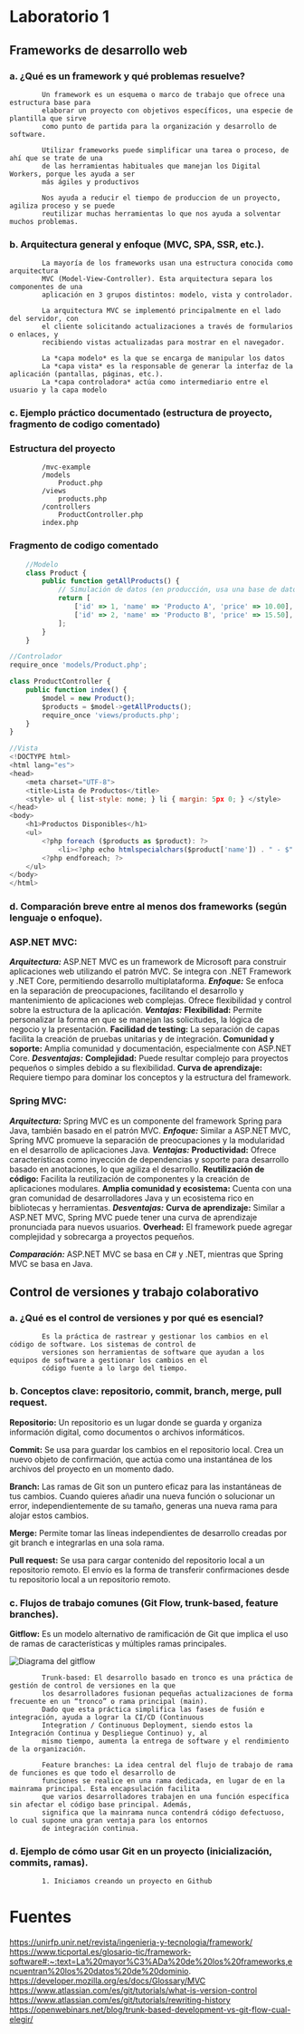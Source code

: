 # Laboratorio 1

## Frameworks de desarrollo web

   ### a. ¿Qué es un framework y qué problemas resuelve?
            Un framework es un esquema o marco de trabajo que ofrece una estructura base para 
            elaborar un proyecto con objetivos específicos, una especie de plantilla que sirve 
            como punto de partida para la organización y desarrollo de software.

            Utilizar frameworks puede simplificar una tarea o proceso, de ahí que se trate de una 
            de las herramientas habituales que manejan los Digital Workers, porque les ayuda a ser 
            más ágiles y productivos

            Nos ayuda a reducir el tiempo de produccion de un proyecto, agiliza proceso y se puede
            reutilizar muchas herramientas lo que nos ayuda a solventar muchos problemas.

   ### b. Arquitectura general y enfoque (MVC, SPA, SSR, etc.). 
            La mayoría de los frameworks usan una estructura conocida como arquitectura 
            MVC (Model-View-Controller). Esta arquitectura separa los componentes de una 
            aplicación en 3 grupos distintos: modelo, vista y controlador.
            
            La arquitectura MVC se implementó principalmente en el lado del servidor, con 
            el cliente solicitando actualizaciones a través de formularios o enlaces, y 
            recibiendo vistas actualizadas para mostrar en el navegador.

            La *capa modelo* es la que se encarga de manipular los datos
            La *capa vista* es la responsable de generar la interfaz de la aplicación (pantallas, páginas, etc.).
            La *capa controladora* actúa como intermediario entre el usuario y la capa modelo

   ### c. Ejemplo práctico documentado (estructura de proyecto, fragmento de codigo comentado)
   ### Estructura del proyecto 
            /mvc-example
            /models
                Product.php 
            /views
                products.php
            /controllers
                ProductController.php
            index.php
### Fragmento de codigo comentado

```javascript
    //Modelo
    class Product {
        public function getAllProducts() {
            // Simulación de datos (en producción, usa una base de datos real)
            return [
                ['id' => 1, 'name' => 'Producto A', 'price' => 10.00],
                ['id' => 2, 'name' => 'Producto B', 'price' => 15.50],
            ];
        }
    }
```
```javascript
//Controlador
require_once 'models/Product.php';

class ProductController {
    public function index() {
        $model = new Product();
        $products = $model->getAllProducts();
        require_once 'views/products.php';
    }
}
```

```javascript
//Vista
<!DOCTYPE html>
<html lang="es">
<head>
    <meta charset="UTF-8">
    <title>Lista de Productos</title>
    <style> ul { list-style: none; } li { margin: 5px 0; } </style>
</head>
<body>
    <h1>Productos Disponibles</h1>
    <ul>
        <?php foreach ($products as $product): ?>
            <li><?php echo htmlspecialchars($product['name']) . " - $" . number_format($product['price'], 2); ?></li>
        <?php endforeach; ?>
    </ul>
</body>
</html>
```

   ### d. Comparación breve entre al menos dos frameworks (según lenguaje o enfoque). 
   ### ASP.NET MVC:
   ***Arquitectura:***
            ASP.NET MVC es un framework de Microsoft para construir aplicaciones web utilizando el patrón MVC. 
            Se integra con .NET Framework y .NET Core, permitiendo desarrollo multiplataforma. 
    ***Enfoque:***
            Se enfoca en la separación de preocupaciones, facilitando el desarrollo y mantenimiento de aplicaciones 
            web complejas. Ofrece flexibilidad y control sobre la estructura de la aplicación. 
    ***Ventajas:***
            **Flexibilidad:** Permite personalizar la forma en que se manejan las solicitudes, la lógica de negocio y la presentación. 
            **Facilidad de testing:** La separación de capas facilita la creación de pruebas unitarias y de integración. 
            **Comunidad y soporte:** Amplia comunidad y documentación, especialmente con ASP.NET Core. 
    ***Desventajas:***
            **Complejidad:** Puede resultar complejo para proyectos pequeños o simples debido a su flexibilidad. 
            **Curva de aprendizaje:** Requiere tiempo para dominar los conceptos y la estructura del framework. 

   ### Spring MVC:
   ***Arquitectura:***
            Spring MVC es un componente del framework Spring para Java, también basado en el patrón MVC.
   ***Enfoque:***
            Similar a ASP.NET MVC, Spring MVC promueve la separación de preocupaciones y la modularidad en el desarrollo 
            de aplicaciones Java.
   ***Ventajas:***
            **Productividad:** Ofrece características como inyección de dependencias y soporte para desarrollo basado en 
            anotaciones, lo que agiliza el desarrollo.
            **Reutilización de código:** Facilita la reutilización de componentes y la creación de aplicaciones modulares.
            **Amplia comunidad y ecosistema:** Cuenta con una gran comunidad de desarrolladores Java y un ecosistema rico en 
            bibliotecas y herramientas.
   ***Desventajas:***
            **Curva de aprendizaje:** Similar a ASP.NET MVC, Spring MVC puede tener una curva de aprendizaje pronunciada 
            para nuevos usuarios.
            **Overhead:** El framework puede agregar complejidad y sobrecarga a proyectos pequeños. 

   ***Comparación:***
            ASP.NET MVC se basa en C# y .NET, mientras que Spring MVC se basa en Java. 

## Control de versiones y trabajo colaborativo

  ### a. ¿Qué es el control de versiones y por qué es esencial? 
            Es la práctica de rastrear y gestionar los cambios en el código de software. Los sistemas de control de 
            versiones son herramientas de software que ayudan a los equipos de software a gestionar los cambios en el 
            código fuente a lo largo del tiempo. 
 
   ### b. Conceptos clave: repositorio, commit, branch, merge, pull request. 

**Repositorio:** Un repositorio es un lugar donde se guarda y organiza información 
            digital, como documentos o archivos informáticos.

**Commit:** Se usa para guardar los cambios en el repositorio local. 
            Crea un nuevo objeto de confirmación, que actúa como una instantánea 
            de los archivos del proyecto en un momento dado. 

**Branch:** Las ramas de Git son un puntero eficaz para las instantáneas de 
            tus cambios. Cuando quieres 
            añadir una nueva función o solucionar un error, independientemente de su 
            tamaño, generas una nueva 
            rama para alojar estos cambios.

**Merge:** Permite tomar las líneas independientes de desarrollo creadas por git 
            branch e integrarlas en una sola rama.

**Pull request:** Se usa para cargar contenido del repositorio local a un repositorio 
            remoto. El envío es la forma de transferir confirmaciones desde tu repositorio local 
            a un repositorio remoto.

   ### c. Flujos de trabajo comunes (Git Flow, trunk-based, feature branches). 

**Gitflow:** Es un modelo alternativo de ramificación de Git que implica el uso de ramas 
            de características y múltiples ramas principales.

![Diagrama del gitflow](gitflow.png)

            Trunk-based: El desarrollo basado en tronco es una práctica de gestión de control de versiones en la que 
            los desarrolladores fusionan pequeñas actualizaciones de forma frecuente en un “tronco” o rama principal (main).
            Dado que esta práctica simplifica las fases de fusión e integración, ayuda a lograr la CI/CD (Continuous 
            Integration / Continuous Deployment, siendo estos la Integración Continua y Despliegue Continuo) y, al 
            mismo tiempo, aumenta la entrega de software y el rendimiento de la organización.

            Feature branches: La idea central del flujo de trabajo de rama de funciones es que todo el desarrollo de 
            funciones se realice en una rama dedicada, en lugar de en la mainrama principal. Esta encapsulación facilita 
            que varios desarrolladores trabajen en una función específica sin afectar el código base principal. Además, 
            significa que la mainrama nunca contendrá código defectuoso, lo cual supone una gran ventaja para los entornos 
            de integración continua.

   ### d. Ejemplo de cómo usar Git en un proyecto (inicialización, commits, ramas). 
            1. Iniciamos creando un proyecto en Github





# Fuentes
https://unirfp.unir.net/revista/ingenieria-y-tecnologia/framework/
https://www.ticportal.es/glosario-tic/framework-software#:~:text=La%20mayor%C3%ADa%20de%20los%20frameworks,encuentran%20los%20datos%20de%20dominio.
https://developer.mozilla.org/es/docs/Glossary/MVC
https://www.atlassian.com/es/git/tutorials/what-is-version-control 
https://www.atlassian.com/es/git/tutorials/rewriting-history
https://openwebinars.net/blog/trunk-based-development-vs-git-flow-cual-elegir/
